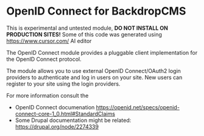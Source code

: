 # OpenID Connect for BackdropCMS

This is experimental and untested module, **DO NOT INSTALL ON PRODUCTION SITES!**
Some of this code was generated using https://www.cursor.com/ AI editor

The OpenID Connect module provides a pluggable client implementation for the
OpenID Connect protocol. 

The module allows you to use external OpenID Connect/OAuth2 login providers to authenticate and log in users on your site. 
New users can register to your site using the login providers.  

For more information consult the 
- OpenID Connect documenation https://openid.net/specs/openid-connect-core-1_0.html#StandardClaims
- Some Drupal documentation might be related: https://drupal.org/node/2274339
